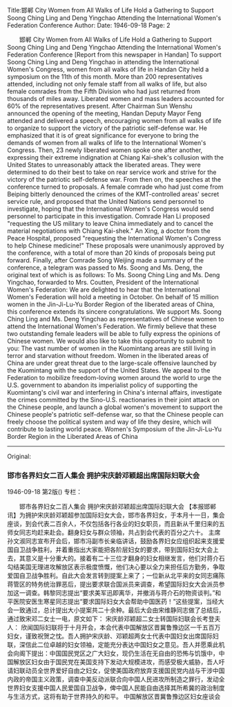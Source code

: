 Title:邯郸 City Women from All Walks of Life Hold a Gathering to Support Soong Ching Ling and Deng Yingchao Attending the International Women's Federation Conference
Author:
Date: 1946-09-18
Page: 2

　　邯郸 City Women from All Walks of Life Hold a Gathering to Support Soong Ching Ling and Deng Yingchao Attending the International Women's Federation Conference
    [Report from this newspaper in Handan] To support Soong Ching Ling and Deng Yingchao in attending the International Women's Congress, women from all walks of life in Handan City held a symposium on the 11th of this month. More than 200 representatives attended, including not only female staff from all walks of life, but also female comrades from the Fifth Division who had just returned from thousands of miles away. Liberated women and mass leaders accounted for 60% of the representatives present.
    After Chairman Sun Wenshu announced the opening of the meeting, Handan Deputy Mayor Feng attended and delivered a speech, encouraging women from all walks of life to organize to support the victory of the patriotic self-defense war. He emphasized that it is of great significance for everyone to bring the demands of women from all walks of life to the International Women's Congress. Then, 23 newly liberated women spoke one after another, expressing their extreme indignation at Chiang Kai-shek's collusion with the United States to unreasonably attack the liberated areas. They were determined to do their best to take on rear service work and strive for the victory of the patriotic self-defense war. From then on, the speeches at the conference turned to proposals. A female comrade who had just come from Beiping bitterly denounced the crimes of the KMT-controlled areas' secret service rule, and proposed that the United Nations send personnel to investigate, hoping that the International Women's Congress would send personnel to participate in this investigation. Comrade Han Li proposed "requesting the US military to leave China immediately and to cancel the material negotiations with Chiang Kai-shek." An Xing, a doctor from the Peace Hospital, proposed "requesting the International Women's Congress to help Chinese medicine!" These proposals were unanimously approved by the conference, with a total of more than 20 kinds of proposals being put forward. Finally, after Comrade Song Weijing made a summary of the conference, a telegram was passed to Ms. Soong and Ms. Deng, the original text of which is as follows:
    To Ms. Soong Ching Ling and Ms. Deng Yingchao, forwarded to Mrs. Coutten, President of the International Women's Federation:
    We are delighted to hear that the International Women's Federation will hold a meeting in October. On behalf of 15 million women in the Jin-Ji-Lu-Yu Border Region of the liberated areas of China, this conference extends its sincere congratulations. We support Ms. Soong Ching Ling and Ms. Deng Yingchao as representatives of Chinese women to attend the International Women's Federation. We firmly believe that these two outstanding female leaders will be able to fully express the opinions of Chinese women. We would also like to take this opportunity to submit to you: The vast number of women in the Kuomintang areas are still living in terror and starvation without freedom. Women in the liberated areas of China are under great threat due to the large-scale offensive launched by the Kuomintang with the support of the United States. We appeal to the Federation to mobilize freedom-loving women around the world to urge the U.S. government to abandon its imperialist policy of supporting the Kuomintang's civil war and interfering in China's internal affairs, investigate the crimes committed by the Sino-U.S. reactionaries in their joint attack on the Chinese people, and launch a global women's movement to support the Chinese people's patriotic self-defense war, so that the Chinese people can freely choose the political system and way of life they desire, which will contribute to lasting world peace.
    Women's Symposium of the Jin-Ji-Lu-Yu Border Region in the Liberated Areas of China



<hr /> 

Original: 


### 邯市各界妇女二百人集会  拥护宋庆龄邓颖超出席国际妇联大会

1946-09-18
第2版()
专栏：

　　邯市各界妇女二百人集会
    拥护宋庆龄邓颖超出席国际妇联大会
    【本报邯郸讯】为拥护宋庆龄邓颖超参加国际妇女大会，邯市各界妇女，于本月十一日，集会座谈，到会代表二百余人，不仅包括各行各业的妇女职员，而且新从千里归来的五师女同志均赶来赴会。翻身妇女与群众领袖，共占到会代表的百分之六十。
    主席孙文淑同志宣布开会后，邯市冯副市长亲临讲话，鼓励各界妇女应组织起来支援爱国自卫战争胜利，并着重指出大家能把各阶层妇女的要求，带到国际妇女大会上去，其意义是十分重大的。接着有二十三位才翻身的妇女相继发言，他们对蒋介石勾结美国无理进攻解放区表示极度愤慨，他们决心要以全力来担任后方勤务，争取爱国自卫战争胜利。自此大会发言转到提案上来了；一位新从北平来的女同志痛陈蒋管区的特务统治罪恶后，提出要求联合国派员来调查，希望国际妇女大会派员参加这一调查。韩黎同志提出“要求美军迅即离华，并撤消与蒋介石的物资谈判。”和平医院安医生寒星同志提出“要求国际妇女大会帮助中国医药！”这些提案，当经大会一致通过，总计提出大小提案共二十余种。最后大会由宋维静同志做了总结后，通过致宋邓二女士一电，原文如下：
    宋庆龄邓颖超二女士转国际妇联会长考登夫人：
    欣闻国际妇联将于十月开会，本会代表中国解放区晋冀鲁豫边区一千五百万妇女，谨致祝贺之忱。吾人拥护宋庆龄、邓颖超两女士代表中国妇女出席国际妇联，深信此二位卓越的妇女领袖，定能充分表达中国妇女之意见。吾人并愿乘此机会向阁下提出：中国国民党区之广大妇女，现仍生活在无自由的恐怖与饥饿中，中国解放区妇女由于国民党在美国支持下发动大规模进攻，而感受极大威胁，吾人吁请妇联动员全世界爱好自由之妇女，促使美国政府放弃支援国民党内战与干涉中国内政的帝国主义政策，调查中美反动派联合向中国人民进攻所制造之罪行，发动全世界妇女支援中国人民爱国自卫战争，俾中国人民能自由选择其所希冀的政治制度与生活方式，这将有助于世界持久的和平。
    中国解放区晋冀鲁豫边区妇女座谈会
